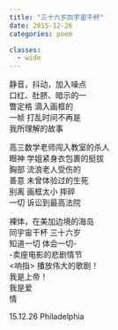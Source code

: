 ```yaml
---
title: "三十六岁向宇宙干杯"
date: 2015-12-26
categories: poem

classes:
  - wide
---
```


静音，抖动，加入噪点  
口红、肚脐、暗示的一  
瞥定格 滴入画框的  
一帧 打乱时间不再是  
我所理解的故事  

高三数学老师闯入教室的杀人  
眼神 学姐紧身衣包裹的挺拔  
胸部 流浪老人受伤的  
善意 未曾体验过的生死  
别离 画框太小 摔碎  
一切 诉讼到最高法院  

裸体，在美加边境的海岛  
同宇宙干杯 三十六岁  
知道一切 体会一切-  
-卖座电影的悲剧情节  
\<响指\> 播放伟大的歌剧！  
我是上帝！  
我是爱  
情  

15.12.26 Philadelphia
